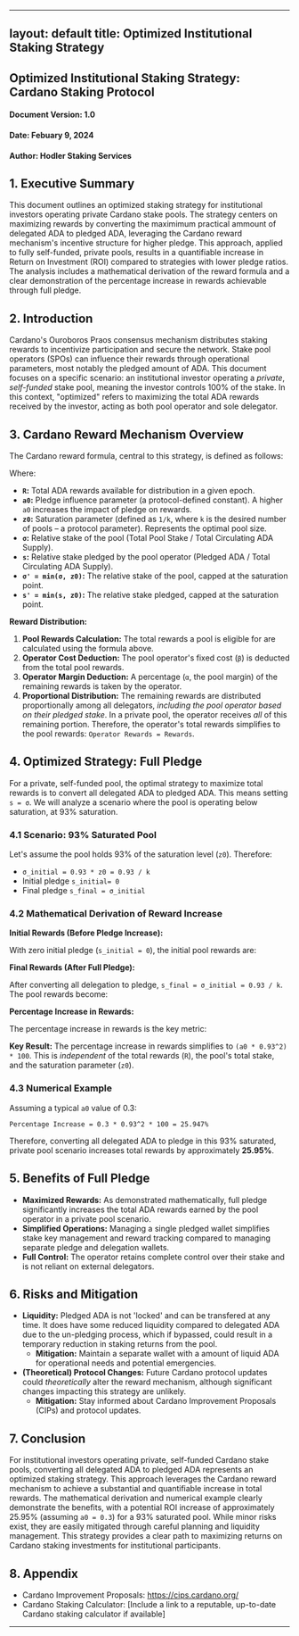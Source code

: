  ---
 layout: default
 title: Optimized Institutional Staking Strategy
 ---
 
## **Optimized Institutional Staking Strategy: Cardano Staking Protocol**

#### **Document Version:** 1.0
#### **Date:** Febuary 9, 2024
#### **Author:** Hodler Staking Services

## **1. Executive Summary**

This document outlines an optimized staking strategy for institutional investors operating private Cardano stake pools. The strategy centers on maximizing rewards by converting the maximimum practical ammount of delegated ADA to pledged ADA, leveraging the Cardano reward mechanism's incentive structure for higher pledge.  This approach, applied to fully self-funded, private pools, results in a quantifiable increase in Return on Investment (ROI) compared to strategies with lower pledge ratios.  The analysis includes a mathematical derivation of the reward formula and a clear demonstration of the percentage increase in rewards achievable through full pledge.

## **2. Introduction**

Cardano's Ouroboros Praos consensus mechanism distributes staking rewards to incentivize participation and secure the network. Stake pool operators (SPOs) can influence their rewards through operational parameters, most notably the pledged amount of ADA. This document focuses on a specific scenario: an institutional investor operating a *private*, *self-funded* stake pool, meaning the investor controls 100% of the stake.  In this context, "optimized" refers to maximizing the total ADA rewards received by the investor, acting as both pool operator and sole delegator.

## **3. Cardano Reward Mechanism Overview**

The Cardano reward formula, central to this strategy, is defined as follows:

Where:

*   **`R`:** Total ADA rewards available for distribution in a given epoch.
*   **`a0`:** Pledge influence parameter (a protocol-defined constant).  A higher `a0` increases the impact of pledge on rewards.
*   **`z0`:** Saturation parameter (defined as `1/k`, where `k` is the desired number of pools – a protocol parameter).  Represents the optimal pool size.
*   **`σ`:** Relative stake of the pool (Total Pool Stake / Total Circulating ADA Supply).
*   **`s`:** Relative stake pledged by the pool operator (Pledged ADA / Total Circulating ADA Supply).
*   **`σ' = min(σ, z0)`:** The relative stake of the pool, capped at the saturation point.
*   **`s' = min(s, z0)`:** The relative stake pledged, capped at the saturation point.

**Reward Distribution:**

1.  **Pool Rewards Calculation:** The total rewards a pool is eligible for are calculated using the formula above.
2.  **Operator Cost Deduction:** The pool operator's fixed cost (`β`) is deducted from the total pool rewards.
3.  **Operator Margin Deduction:**  A percentage (`α`, the pool margin) of the remaining rewards is taken by the operator.
4.  **Proportional Distribution:** The remaining rewards are distributed proportionally among all delegators, *including the pool operator based on their pledged stake*.  In a private pool, the operator receives *all* of this remaining portion. Therefore, the operator's total rewards simplifies to the pool rewards: `Operator Rewards = Rewards`.

## **4. Optimized Strategy: Full Pledge**

For a private, self-funded pool, the optimal strategy to maximize total rewards is to convert all delegated ADA to pledged ADA. This means setting `s = σ`.  We will analyze a scenario where the pool is operating below saturation, at 93% saturation.

### **4.1 Scenario: 93% Saturated Pool**

Let's assume the pool holds 93% of the saturation level (`z0`).  Therefore:

*    `σ_initial = 0.93 * z0 = 0.93 / k`
*    Initial pledge `s_initial= 0`
*    Final pledge `s_final = σ_initial`

### **4.2 Mathematical Derivation of Reward Increase**

**Initial Rewards (Before Pledge Increase):**

With zero initial pledge (`s_initial = 0`), the initial pool rewards are:

**Final Rewards (After Full Pledge):**

After converting all delegation to pledge, `s_final = σ_initial = 0.93 / k`. The pool rewards become:

**Percentage Increase in Rewards:**

The percentage increase in rewards is the key metric:


**Key Result:** The percentage increase in rewards simplifies to `(a0 * 0.93^2) * 100`.  This is *independent* of the total rewards (`R`), the pool's total stake, and the saturation parameter (`z0`).

### **4.3 Numerical Example**

Assuming a typical `a0` value of 0.3:

`Percentage Increase = 0.3 * 0.93^2 * 100 = 25.947%`

Therefore, converting all delegated ADA to pledge in this 93% saturated, private pool scenario increases total rewards by approximately **25.95%**.

## **5. Benefits of Full Pledge**

*   **Maximized Rewards:** As demonstrated mathematically, full pledge significantly increases the total ADA rewards earned by the pool operator in a private pool scenario.
*   **Simplified Operations:**  Managing a single pledged wallet simplifies stake key management and reward tracking compared to managing separate pledge and delegation wallets.
*   **Full Control:** The operator retains complete control over their stake and is not reliant on external delegators.

## **6. Risks and Mitigation**

*   **Liquidity:** Pledged ADA is not 'locked' and can be transfered at any time. It does have some reduced liquidity compared to delegated ADA due to the un-pledging process, which if bypassed, could result in a temporary reduction in staking returns from the pool.
    *   **Mitigation:** Maintain a separate wallet with a amount of liquid ADA for operational needs and potential emergencies.
*   **(Theoretical) Protocol Changes:** Future Cardano protocol updates could *theoretically* alter the reward mechanism, although significant changes impacting this strategy are unlikely.
    *   **Mitigation:** Stay informed about Cardano Improvement Proposals (CIPs) and protocol updates.

## **7. Conclusion**

For institutional investors operating private, self-funded Cardano stake pools, converting all delegated ADA to pledged ADA represents an optimized staking strategy. This approach leverages the Cardano reward mechanism to achieve a substantial and quantifiable increase in total rewards.  The mathematical derivation and numerical example clearly demonstrate the benefits, with a potential ROI increase of approximately 25.95% (assuming `a0 = 0.3`) for a 93% saturated pool.  While minor risks exist, they are easily mitigated through careful planning and liquidity management. This strategy provides a clear path to maximizing returns on Cardano staking investments for institutional participants.

## **8. Appendix**
* Cardano Improvement Proposals: https://cips.cardano.org/
* Cardano Staking Calculator: [Include a link to a reputable, up-to-date Cardano staking calculator if available]

---